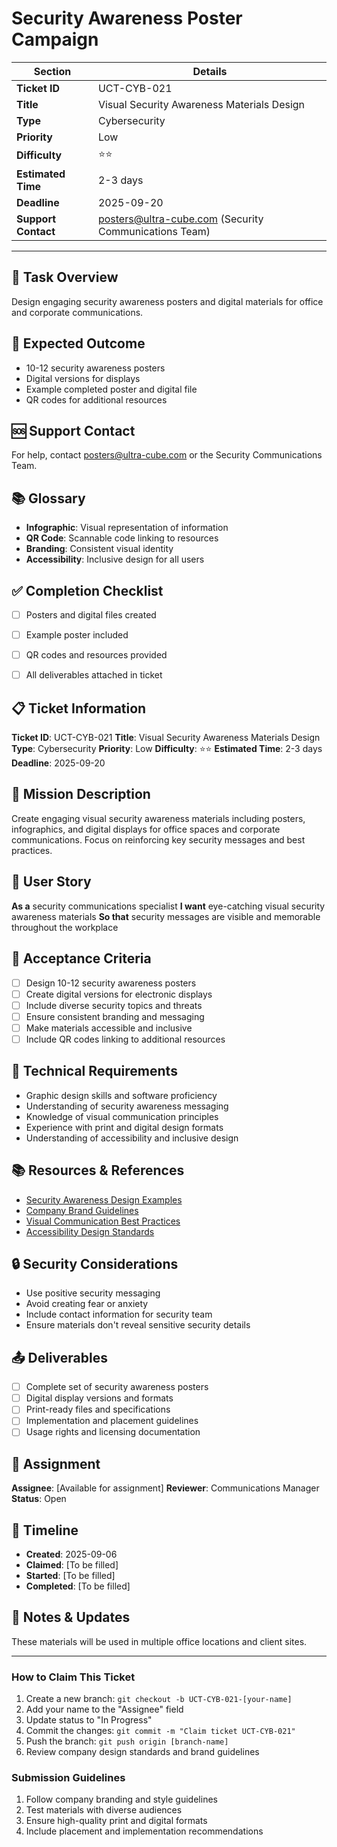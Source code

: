 # Security Awareness Poster Campaign

| Section                | Details                                                      |
|------------------------|--------------------------------------------------------------|
| **Ticket ID**          | UCT-CYB-021                                                  |
| **Title**              | Visual Security Awareness Materials Design                   |
| **Type**               | Cybersecurity                                                |
| **Priority**           | Low                                                          |
| **Difficulty**         | ⭐⭐                                                          |
| **Estimated Time**     | 2-3 days                                                     |
| **Deadline**           | 2025-09-20                                                   |
| **Support Contact**    | posters@ultra-cube.com (Security Communications Team)        |

---

## 📝 Task Overview
Design engaging security awareness posters and digital materials for office and corporate communications.

## 🎯 Expected Outcome
- 10-12 security awareness posters
- Digital versions for displays
- Example completed poster and digital file
- QR codes for additional resources

## 🆘 Support Contact
For help, contact posters@ultra-cube.com or the Security Communications Team.

## 📚 Glossary
- **Infographic**: Visual representation of information
- **QR Code**: Scannable code linking to resources
- **Branding**: Consistent visual identity
- **Accessibility**: Inclusive design for all users

## ✅ Completion Checklist
- [ ] Posters and digital files created
- [ ] Example poster included
- [ ] QR codes and resources provided
- [ ] All deliverables attached in ticket


## 📋 Ticket Information

**Ticket ID**: UCT-CYB-021
**Title**: Visual Security Awareness Materials Design
**Type**: Cybersecurity
**Priority**: Low
**Difficulty**: ⭐⭐
**Estimated Time**: 2-3 days
**Deadline**: 2025-09-20

## 🎯 Mission Description

Create engaging visual security awareness materials including posters, infographics, and digital displays for office spaces and corporate communications. Focus on reinforcing key security messages and best practices.

## 👤 User Story

**As a** security communications specialist
**I want** eye-catching visual security awareness materials
**So that** security messages are visible and memorable throughout the workplace

## 📝 Acceptance Criteria

- [ ] Design 10-12 security awareness posters
- [ ] Create digital versions for electronic displays
- [ ] Include diverse security topics and threats
- [ ] Ensure consistent branding and messaging
- [ ] Make materials accessible and inclusive
- [ ] Include QR codes linking to additional resources

## 🔧 Technical Requirements

- Graphic design skills and software proficiency
- Understanding of security awareness messaging
- Knowledge of visual communication principles
- Experience with print and digital design formats
- Understanding of accessibility and inclusive design

## 📚 Resources & References

- [Security Awareness Design Examples](various-sources)
- [Company Brand Guidelines](internal-link)
- [Visual Communication Best Practices](design-resources)
- [Accessibility Design Standards](various)

## 🔒 Security Considerations

- Use positive security messaging
- Avoid creating fear or anxiety
- Include contact information for security team
- Ensure materials don't reveal sensitive security details

## 📤 Deliverables

- [ ] Complete set of security awareness posters
- [ ] Digital display versions and formats
- [ ] Print-ready files and specifications
- [ ] Implementation and placement guidelines
- [ ] Usage rights and licensing documentation

## 👥 Assignment

**Assignee**: [Available for assignment]
**Reviewer**: Communications Manager
**Status**: Open

## 📅 Timeline

- **Created**: 2025-09-06
- **Claimed**: [To be filled]
- **Started**: [To be filled]
- **Completed**: [To be filled]

## 💬 Notes & Updates

These materials will be used in multiple office locations and client sites.

---

### How to Claim This Ticket

1. Create a new branch: `git checkout -b UCT-CYB-021-[your-name]`
2. Add your name to the "Assignee" field
3. Update status to "In Progress"
4. Commit the changes: `git commit -m "Claim ticket UCT-CYB-021"`
5. Push the branch: `git push origin [branch-name]`
6. Review company design standards and brand guidelines

### Submission Guidelines

1. Follow company branding and style guidelines
2. Test materials with diverse audiences
3. Ensure high-quality print and digital formats
4. Include placement and implementation recommendations
